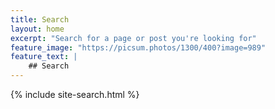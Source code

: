 ```yaml
---
title: Search
layout: home
excerpt: "Search for a page or post you're looking for"
feature_image: "https://picsum.photos/1300/400?image=989"
feature_text: |
    ## Search
---
```


{% include site-search.html %}
